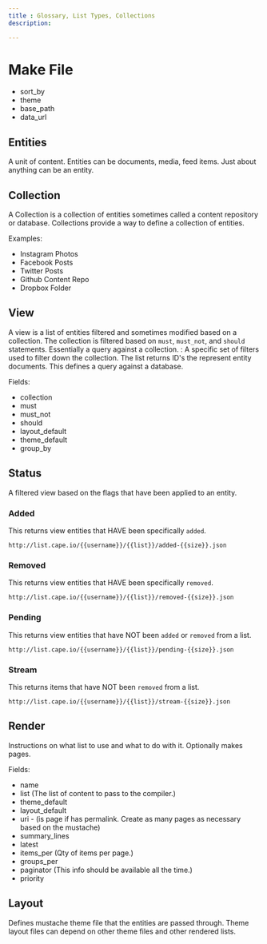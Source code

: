 ```yaml
---
title : Glossary, List Types, Collections
description:

---
```

# Make File

* sort_by
* theme
* base_path
* data_url

## Entities
A unit of content. Entities can be documents, media, feed items. Just about anything can be an entity.

## Collection
A Collection is a collection of entities sometimes called a content repository or database. Collections provide a way to define a collection of entities.

Examples:

* Instagram Photos
* Facebook Posts
* Twitter Posts
* Github Content Repo
* Dropbox Folder

## View
A view is a list of entities filtered and sometimes modified based on a collection. The collection is filtered based on `must`, `must_not`, and `should` statements. Essentially a query against a collection.
: A specific set of filters used to filter down the collection. The list returns ID's the represent entity documents. This defines a query against a database.

Fields:

* collection
* must
* must_not
* should
* layout_default
* theme_default
* group_by

## Status
A filtered view based on the flags that have been applied to an entity.

### Added
This returns view entities that HAVE been specifically `added`.

    http://list.cape.io/{{username}}/{{list}}/added-{{size}}.json

### Removed
This returns view entities that HAVE been specifically `removed`.

    http://list.cape.io/{{username}}/{{list}}/removed-{{size}}.json

### Pending
This returns view entities that have NOT been `added` or `removed` from a list.

    http://list.cape.io/{{username}}/{{list}}/pending-{{size}}.json

### Stream
This returns items that have NOT been `removed` from a list.

    http://list.cape.io/{{username}}/{{list}}/stream-{{size}}.json

## Render
Instructions on what list to use and what to do with it. Optionally makes pages.

Fields:

* name
* list (The list of content to pass to the compiler.)
* theme_default
* layout_default
* uri - (is page if has permalink. Create as many pages as necessary based on the mustache)
* summary_lines
* latest
* items_per (Qty of items per page.)
* groups_per
* paginator (This info should be available all the time.)
* priority

## Layout
Defines mustache theme file that the entities are passed through. Theme layout files can depend on other theme files and other rendered lists.

